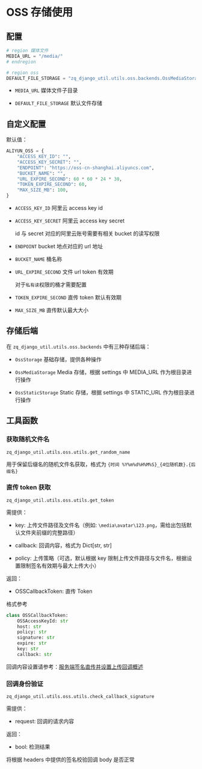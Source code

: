 # OSS 存储使用

## 配置

```python
# region 媒体文件
MEDIA_URL = "/media/"
# endregion

# region oss
DEFAULT_FILE_STORAGE = "zq_django_util.utils.oss.backends.OssMediaStorage"
```

- `MEDIA_URL` 媒体文件子目录

- `DEFAULT_FILE_STORAGE` 默认文件存储

## 自定义配置

默认值：

```python
ALIYUN_OSS = {
    "ACCESS_KEY_ID": "",
    "ACCESS_KEY_SECRET": "",
    "ENDPOINT": "https://oss-cn-shanghai.aliyuncs.com",
    "BUCKET_NAME": "",
    "URL_EXPIRE_SECOND": 60 * 60 * 24 * 30,
    "TOKEN_EXPIRE_SECOND": 60,
    "MAX_SIZE_MB": 100,
}
```

- `ACCESS_KEY_ID` 阿里云 access key id

- `ACCESS_KEY_SECRET` 阿里云 access key secret

  id 与 secret 对应的阿里云账号需要有相关 bucket 的读写权限

- `ENDPOINT` bucket 地点对应的 url 地址

- `BUCKET_NAME` 桶名称

- `URL_EXPIRE_SECOND` 文件 url token 有效期

  对于`私有读`权限的桶才需要配置

- `TOKEN_EXPIRE_SECOND` 直传 token 默认有效期

- `MAX_SIZE_MB` 直传默认最大大小

## 存储后端

在 `zq_django_util.utils.oss.backends` 中有三种存储后端：

- `OssStorage` 基础存储，提供各种操作

- `OssMediaStorage` Media 存储，根据 settings 中 MEDIA_URL 作为根目录进行操作

- `OssStaticStorage` Static 存储，根据 settings 中 STATIC_URL 作为根目录进行操作

## 工具函数

### 获取随机文件名

`zq_django_util.utils.oss.utils.get_random_name`

用于保留后缀名的随机文件名获取，格式为 `{时间 %Y%m%d%H%M%S}_{4位随机数}.{后缀名}`

### 直传 token 获取

`zq_django_util.utils.oss.utils.get_token`

需提供：

- key: 上传文件路径及文件名（例如: `\media\avatar\123.png`，需给出包括默认文件夹前缀的完整路径）

- callback: 回调内容，格式为 Dict[str, str]

- policy: 上传策略（可选，默认根据 key 限制上传文件路径与文件名，根据设置限制签名有效期与最大上传大小）

返回：

- OSSCallbackToken: 直传 Token

格式参考

```python
class OSSCallbackToken:
    OSSAccessKeyId: str
    host: str
    policy: str
    signature: str
    expire: str
    key: str
    callback: str
```

回调内容设置请参考：[服务端签名直传并设置上传回调概述](https://help.aliyun.com/document_detail/31927.html)

### 回调身份验证

`zq_django_util.utils.oss.utils.check_callback_signature`

需提供：

- request: 回调的请求内容

返回：

- bool: 检测结果

将根据 headers 中提供的签名校验回调 body 是否正常
